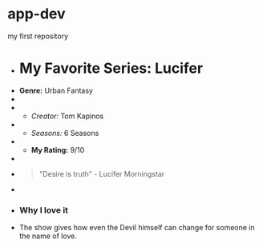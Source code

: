 # app-dev
my first repository
+ # My Favorite Series: Lucifer
+ **Genre:** Urban Fantasy
+
+ - *Creator:* Tom Kapinos
+ - *Seasons:* 6 Seasons
+ - **My Rating:** 9/10
+
+ > "Desire is truth" - Lucifer Morningstar
+
+ ### Why I love it
+ The show gives how even the Devil himself can change for someone in the name of love.
